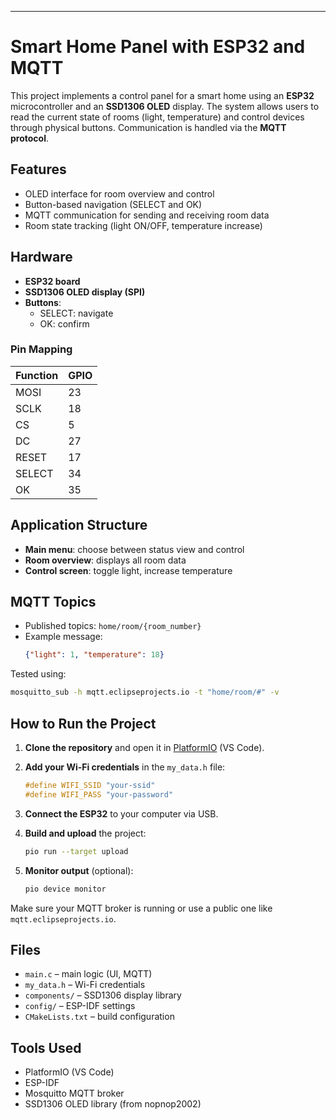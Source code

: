 
---

# Smart Home Panel with ESP32 and MQTT

This project implements a control panel for a smart home using an **ESP32** microcontroller and an **SSD1306 OLED** display. The system allows users to read the current state of rooms (light, temperature) and control devices through physical buttons. Communication is handled via the **MQTT protocol**.


## Features

- OLED interface for room overview and control
- Button-based navigation (SELECT and OK)
- MQTT communication for sending and receiving room data
- Room state tracking (light ON/OFF, temperature increase)

## Hardware

- **ESP32 board**
- **SSD1306 OLED display (SPI)**
- **Buttons**:
  - SELECT: navigate
  - OK: confirm

### Pin Mapping

| Function | GPIO |
|---------|------|
| MOSI    | 23   |
| SCLK    | 18   |
| CS      | 5    |
| DC      | 27   |
| RESET   | 17   |
| SELECT  | 34   |
| OK      | 35   |

## Application Structure

- **Main menu**: choose between status view and control
- **Room overview**: displays all room data
- **Control screen**: toggle light, increase temperature

## MQTT Topics

- Published topics: `home/room/{room_number}`
- Example message:
  ```json
  {"light": 1, "temperature": 18}

Tested using:

```bash
mosquitto_sub -h mqtt.eclipseprojects.io -t "home/room/#" -v
```

## How to Run the Project

1. **Clone the repository** and open it in [PlatformIO](https://platformio.org/) (VS Code).
2. **Add your Wi-Fi credentials** in the `my_data.h` file:

   ```c
   #define WIFI_SSID "your-ssid"
   #define WIFI_PASS "your-password"
   ```
3. **Connect the ESP32** to your computer via USB.
4. **Build and upload** the project:

   ```bash
   pio run --target upload
   ```
5. **Monitor output** (optional):

   ```bash
   pio device monitor
   ```

Make sure your MQTT broker is running or use a public one like `mqtt.eclipseprojects.io`.

## Files

* `main.c` – main logic (UI, MQTT)
* `my_data.h` – Wi-Fi credentials
* `components/` – SSD1306 display library
* `config/` – ESP-IDF settings
* `CMakeLists.txt` – build configuration

## Tools Used

* PlatformIO (VS Code)
* ESP-IDF
* Mosquitto MQTT broker
* SSD1306 OLED library (from nopnop2002)


